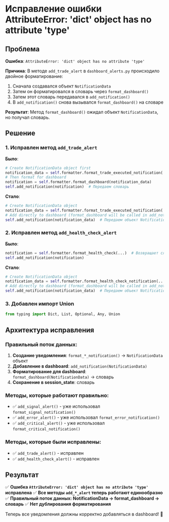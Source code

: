 # Исправление ошибки AttributeError: 'dict' object has no attribute 'type'

## Проблема

**Ошибка**: `AttributeError: 'dict' object has no attribute 'type'`

**Причина**: В методе `add_trade_alert` в `dashboard_alerts.py` происходило двойное форматирование:
1. Сначала создавался объект `NotificationData` 
2. Затем он форматировался в словарь через `format_dashboard()`
3. Затем этот словарь передавался в `add_notification()`
4. В `add_notification()` снова вызывался `format_dashboard()` на словаре

**Результат**: Метод `format_dashboard()` ожидал объект `NotificationData`, но получал словарь.

## Решение

### 1. Исправлен метод `add_trade_alert`

**Было**:
```python
# Create NotificationData object first
notification_data = self.formatter.format_trade_executed_notification(...)
# Then format for dashboard
notification = self.formatter.format_dashboard(notification_data)
self.add_notification(notification)  # Передаем словарь
```

**Стало**:
```python
# Create NotificationData object
notification_data = self.formatter.format_trade_executed_notification(...)
# Add directly to dashboard (format_dashboard will be called in add_notification)
self.add_notification(notification_data)  # Передаем объект NotificationData
```

### 2. Исправлен метод `add_health_check_alert`

**Было**:
```python
notification = self.formatter.format_health_check(...)  # Возвращает словарь
self.add_notification(notification)
```

**Стало**:
```python
# Create NotificationData object
notification_data = self.formatter.format_health_check_notification(...)
# Add directly to dashboard (format_dashboard will be called in add_notification)
self.add_notification(notification_data)  # Передаем объект NotificationData
```

### 3. Добавлен импорт Union

```python
from typing import Dict, List, Optional, Any, Union
```

## Архитектура исправления

### Правильный поток данных:

1. **Создание уведомления**: `format_*_notification()` → `NotificationData` объект
2. **Добавление в dashboard**: `add_notification(NotificationData)` 
3. **Форматирование для dashboard**: `format_dashboard(NotificationData)` → словарь
4. **Сохранение в session_state**: словарь

### Методы, которые работают правильно:

- ✅ `add_signal_alert()` - уже использовал `format_signal_notification()`
- ✅ `add_error_alert()` - уже использовал `format_error_notification()`
- ✅ `add_critical_alert()` - уже использовал `format_critical_notification()`

### Методы, которые были исправлены:

- ✅ `add_trade_alert()` - исправлен
- ✅ `add_health_check_alert()` - исправлен

## Результат

✅ **Ошибка `AttributeError: 'dict' object has no attribute 'type'` исправлена**
✅ **Все методы `add_*_alert` теперь работают единообразно**
✅ **Правильный поток данных: NotificationData → format_dashboard → словарь**
✅ **Нет дублирования форматирования**

Теперь все уведомления должны корректно добавляться в dashboard! 🎉
